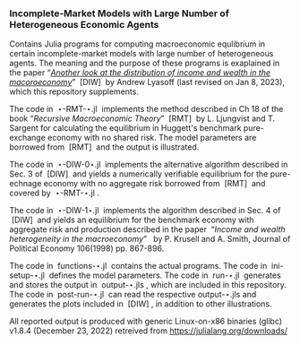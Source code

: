 ### Incomplete-Market Models with Large Number of Heterogeneous Economic Agents


Contains Julia programs for computing macroeconomic equlibrium in certain incomplete-market models with large number of heterogeneous agents. The meaning and the purpose of these programs is exaplained in the paper &ldquo;<i><a href="http://ssrn.com/abstract=4315884">Another look at the distribution of income and wealth in the macoroeconomy</a></i>&rdquo;  &nbsp;[DIW]&nbsp; by Andrew Lyasoff (last revised on Jan 8, 2023), which this repository supplements.

The code in &nbsp;&#8902;-RMT-&#8902;.jl&nbsp; implements the method described in Ch 18 of the book &ldquo;<i>Recursive Macroeconomic Theory</i>&rdquo;  &nbsp;[RMT]&nbsp; by L. Ljungvist and T. Sargent for calculating the equilibrium in Huggett's benchmark pure-exchange economy with no shared risk. The model parameters are borrowed from &nbsp;[RMT]&nbsp; and the output is illustrated.

The code in &nbsp;&#8902;-DIW-0&#8902;.jl&nbsp; implements the alternative algorithm described in Sec. 3 of &nbsp;[DIW]&nbsp; and yields a numerically verifiable equilibrium for the pure-echnage economy with no aggregate risk borrowed from &nbsp;[RMT]&nbsp; and covered by &nbsp;&#8902;-RMT-&#8902;.jl&nbsp;.

The code in &nbsp;&#8902;-DIW-1&#8902;.jl&nbsp; implements the algorithm described in Sec. 4 of &nbsp;[DIW]&nbsp; and yields an equilibrium for the benchmark economy with aggregate risk and production described in the paper &nbsp;&ldquo;<i>Income and wealth heterogeneity in the macroeconomy</i>&rdquo; &nbsp; by P. Krusell and A. Smith, Journal of Political Economy 106(1998) pp. 867-896. 

The code in &nbsp;functions-&#8902;.jl&nbsp; contains the actual programs. The code in &nbsp;ini-setup-&#8902;.jl&nbsp; defines the model parameters. The code in &nbsp;run-&#8902;.jl&nbsp; generates and stores the output in &nbsp;output-&#8902;.jls&nbsp;, which are included in this repository. The code in &nbsp;post-run-&#8902;.jl&nbsp; can read the respective output-&#8902;.jls and generates the plots included in &nbsp;[DIW]&nbsp;, in addition to other illustrations. 

All reported output is produced with generic Linux-on-x86 binaries (glibc) v1.8.4 (December 23, 2022) retreived from https://julialang.org/downloads/
